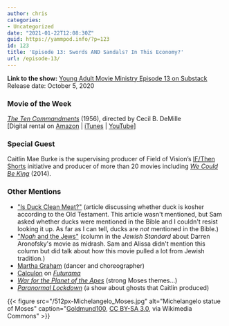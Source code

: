 ```yaml
---
author: chris
categories:
- Uncategorized
date: "2021-01-22T12:08:30Z"
guid: https://yammpod.info/?p=123
id: 123
title: 'Episode 13: Swords AND Sandals? In This Economy?'
url: /episode-13/
---
```

**Link to the show:** [Young Adult Movie Ministry Episode 13 on Substack](https://yammpod.substack.com/p/episode-13-swords-and-sandals-in)  
Release date: October 5, 2020

### Movie of the Week

_[The Ten Commandments](https://www.imdb.com/title/tt0049833/)_ (1956), directed by Cecil B. DeMille  
[Digital rental on [Amazon](https://amzn.to/3981cwf) | [iTunes](https://itunes.apple.com/us/movie/the-ten-commandments-1956/id575164354) | [YouTube](http://www.youtube.com/watch?v=UtVycdtjy_E)]

### Special Guest

Caitlin Mae Burke is the supervising producer of Field of Vision’s [IF/Then Shorts](https://fieldofvision.org/if-then-shorts-joins-field-of-vision) initiative and producer of more than 20 movies including _[We Could Be King](https://www.imdb.com/title/tt3699674/)_ (2014).

### Other Mentions

  * ["Is Duck Clean Meat?"](https://lifehopeandtruth.com/bible/biblical-laws/clean-and-unclean-animals/is-duck-clean-meat/) (article discussing whether duck is kosher according to the Old Testament. This article wasn't mentioned, but Sam asked whether ducks were mentioned in the Bible and I couldn't resist looking it up. As far as I can tell, ducks are _not_ mentioned in the Bible.)
  * ["_Noah_ and the Jews"](https://jewishstandard.timesofisrael.com/noah-and-the-jews/) (column in the _Jewish Standard_ about Darren Aronofsky's movie as midrash. Sam and Alissa didn't mention this column but did talk about how this movie pulled a lot from Jewish tradition.)
  * [Martha Graham](https://marthagraham.org/) (dancer and choreographer)
  * [Calculon](https://futurama.fandom.com/wiki/Calculon) on _[Futurama](https://www.imdb.com/title/tt0149460?ref_=nv_sr_srsg_0)_
  * _[War for the Planet of the Apes](https://www.imdb.com/title/tt3450958/)_ (strong Moses themes...)
  * _[Paranormal Lockdown](https://www.imdb.com/title/tt5512658)_ (a show about ghosts that Caitlin produced)

{{< figure src="/512px-Michelangelo_Moses.jpg" alt="Michelangelo statue of Moses" caption="[Goldmund100](https://commons.wikimedia.org/wiki/File:Michelangelo_Moses.jpg), [CC BY-SA 3.0](https://creativecommons.org/licenses/by-sa/3.0), via Wikimedia Commons" >}}
